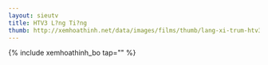 ```yaml
---
layout: sieutv
title: HTV3 L?ng Ti?ng
thumb: http://xemhoathinh.net/data/images/films/thumb/lang-xi-trum-htv3-long-tieng-2013.jpg
---
```

{% include xemhoathinh_bo tap="" %} 
